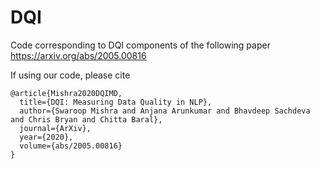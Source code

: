 # DQI
Code corresponding to DQI components of the following paper
https://arxiv.org/abs/2005.00816

If using our code, please cite

```
@article{Mishra2020DQIMD,
  title={DQI: Measuring Data Quality in NLP},
  author={Swaroop Mishra and Anjana Arunkumar and Bhavdeep Sachdeva and Chris Bryan and Chitta Baral},
  journal={ArXiv},
  year={2020},
  volume={abs/2005.00816}
}
```
